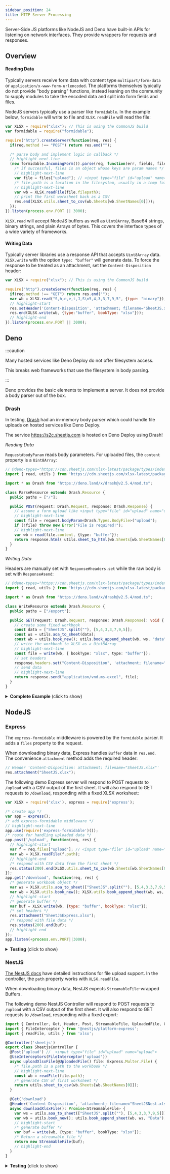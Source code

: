 ```yaml
---
sidebar_position: 24
title: HTTP Server Processing
---
```


Server-Side JS platforms like NodeJS and Deno have built-in APIs for listening
on network interfaces.  They provide wrappers for requests and responses.

## Overview

#### Reading Data

Typically servers receive form data with content type `multipart/form-data` or
`application/x-www-form-urlencoded`. The platforms themselves typically do not
provide "body parsing" functions, instead leaning on the community to supply
modules to take the encoded data and split into form fields and files.

NodeJS servers typically use a parser like `formidable`. In the example below,
`formidable` will write to file and `XLSX.readFile` will read the file:

```js
var XLSX = require("xlsx"); // This is using the CommonJS build
var formidable = require("formidable");

require("http").createServer(function(req, res) {
  if(req.method !== "POST") return res.end("");

  /* parse body and implement logic in callback */
  // highlight-next-line
  (new formidable.IncomingForm()).parse(req, function(err, fields, files) {
    /* if successful, files is an object whose keys are param names */
    // highlight-next-line
    var file = files["upload"]; // <input type="file" id="upload" name="upload">
    /* file.path is a location in the filesystem, usually in a temp folder */
    // highlight-next-line
    var wb = XLSX.readFile(file.filepath);
    // print the first worksheet back as a CSV
    res.end(XLSX.utils.sheet_to_csv(wb.Sheets[wb.SheetNames[0]]));
  });
}).listen(process.env.PORT || 3000);
```

`XLSX.read` will accept NodeJS buffers as well as `Uint8Array`, Base64 strings,
binary strings, and plain Arrays of bytes.  This covers the interface types of
a wide variety of frameworks.

#### Writing Data

Typically server libraries use a response API that accepts `Uint8Array` data.
`XLSX.write` with the option `type: "buffer"` will generate data.  To force the
response to be treated as an attachment, set the `Content-Disposition` header:

```js
var XLSX = require("xlsx"); // This is using the CommonJS build

require("http").createServer(function(req, res) {
  if(req.method !== "GET") return res.end("");
  var wb = XLSX.read("S,h,e,e,t,J,S\n5,4,3,3,7,9,5", {type: "binary"});
  // highlight-start
  res.setHeader('Content-Disposition', 'attachment; filename="SheetJS.xlsx"');
  res.end(XLSX.write(wb, {type:"buffer", bookType: "xlsx"}));
  // highlight-end
}).listen(process.env.PORT || 3000);
```

## Deno

:::caution

Many hosted services like Deno Deploy do not offer filesystem access.

This breaks web frameworks that use the filesystem in body parsing.

:::

Deno provides the basic elements to implement a server.  It does not provide a
body parser out of the box.

### Drash

In testing, [Drash](https://drash.land/drash/) had an in-memory body parser
which could handle file uploads on hosted services like Deno Deploy.

The service <https://s2c.sheetjs.com> is hosted on Deno Deploy using Drash!

_Reading Data_

`Request#bodyParam` reads body parameters.  For uploaded files, the `content`
property is a `Uint8Array`:

```ts
// @deno-types="https://cdn.sheetjs.com/xlsx-latest/package/types/index.d.ts"
import { read, utils } from 'https://cdn.sheetjs.com/xlsx-latest/package/xlsx.mjs';

import * as Drash from "https://deno.land/x/drash@v2.5.4/mod.ts";

class ParseResource extends Drash.Resource {
  public paths = ["/"];

  public POST(request: Drash.Request, response: Drash.Response) {
    // assume a form upload like <input type="file" id="upload" name="upload">
    // highlight-next-line
    const file = request.bodyParam<Drash.Types.BodyFile>("upload");
    if (!file) throw new Error("File is required!");
    // highlight-next-line
    var wb = read(file.content, {type: "buffer"});
    return response.html( utils.sheet_to_html(wb.Sheets[wb.SheetNames[0]]));
  }
}
```

_Writing Data_

Headers are manually set with `Response#headers.set` while the raw body is set
with `Response#send`:

```ts
// @deno-types="https://cdn.sheetjs.com/xlsx-latest/package/types/index.d.ts"
import { read, utils } from 'https://cdn.sheetjs.com/xlsx-latest/package/xlsx.mjs';

import * as Drash from "https://deno.land/x/drash@v2.5.4/mod.ts";

class WriteResource extends Drash.Resource {
  public paths = ["/export"];

  public GET(request: Drash.Request, response: Drash.Response): void {
    // create some fixed workbook
    const data = ["SheetJS".split(""), [5,4,3,3,7,9,5]];
    const ws = utils.aoa_to_sheet(data);
    const wb = utils.book_new(); utils.book_append_sheet(wb, ws, "data");
    // write the workbook to XLSX as a Uint8Array
    // highlight-next-line
    const file = write(wb, { bookType: "xlsx", type: "buffer"});
    // set headers
    response.headers.set("Content-Disposition", 'attachment; filename="SheetJSDrash.xlsx"');
    // send data
    // highlight-next-line
    return response.send("application/vnd.ms-excel", file);
  }
}
```

<details><summary><b>Complete Example</b> (click to show)</summary>

1) Save the following script to `SheetJSDrash.ts`:

```ts title="SheetJSDrash.ts"
/*! sheetjs (C) 2013-present SheetJS -- http://sheetjs.com */
// @deno-types="https://cdn.sheetjs.com/xlsx-latest/package/types/index.d.ts"
import { read, utils, set_cptable } from 'https://cdn.sheetjs.com/xlsx-latest/package/xlsx.mjs';
import * as cptable from 'https://cdn.sheetjs.com/xlsx-latest/package/dist/cpexcel.full.mjs';
set_cptable(cptable);

import * as Drash from "https://deno.land/x/drash@v2.5.4/mod.ts";

class ParseResource extends Drash.Resource {
  public paths = ["/"];

  public POST(request: Drash.Request, response: Drash.Response) {
    const file = request.bodyParam<Drash.Types.BodyFile>("file");
    if (!file) throw new Error("File is required!");
    var wb = read(file.content, {type: "buffer"});
    return response.html( utils.sheet_to_html(wb.Sheets[wb.SheetNames[0]]));
  }

  public GET(request: Drash.Request, response: Drash.Response): void {
    return response.html(`\
<!DOCTYPE html>
<html>
  <head>
    <title>SheetJS Spreadsheet to HTML Conversion Service</title>
    <meta charset="utf-8" />
  </head>
  <body>
<pre><h3><a href="//sheetjs.com/">SheetJS</a> Spreadsheet Conversion Service</h3>
<b>API</b>

Send a POST request to https://s2c.sheetjs.com/ with the file in the "file" body parameter:

$ curl -X POST -F"file=@test.xlsx" https://s2c.sheetjs.com/

The response will be an HTML TABLE generated from the first worksheet.

<b>Try it out!</b><form action="/" method="post" enctype="multipart/form-data">

<input type="file" name="file" />

Use the file input element to select a file, then click "Submit"

<button type="submit">Submit</button>
</form>
</pre>
  </body>
</html>`,
    );
  }
}

const server = new Drash.Server({
  hostname: "",
  port: 3000,
  protocol: "http",
  resources: [ ParseResource ],
});

server.run();

console.log(`Server running at ${server.address}.`);
```

2) Run the server:

```bash
deno run --allow-net SheetJSDrash.ts
```

3) Download the test file <https://sheetjs.com/pres.numbers>

4) Open http://localhost:3000/ in your browser.

Click "Choose File" and select `pres.numbers`.  Then click "Submit"

The page should show the contents of the file as an HTML table.

</details>

## NodeJS

### Express

The `express-formidable` middleware is powered by the `formidable` parser.  It
adds a `files` property to the request.

When downloading binary data, Express handles `Buffer` data in `res.end`.  The
convenience `attachment` method adds the required header:

```js
// Header 'Content-Disposition: attachment; filename="SheetJS.xlsx"'
res.attachment("SheetJS.xlsx");
```

The following demo Express server will respond to POST requests to `/upload`
with a CSV output of the first sheet.  It will also respond to GET requests to
`/download`, responding with a fixed XLSX worksheet:

```js title="SheetJSExpressCSV.js"
var XLSX = require('xlsx'), express = require('express');

/* create app */
var app = express();
/* add express-formidable middleware */
// highlight-next-line
app.use(require('express-formidable')());
/* route for handling uploaded data */
app.post('/upload', function(req, res) {
  // highlight-start
  var f = req.files["upload"]; // <input type="file" id="upload" name="upload">
  var wb = XLSX.readFile(f.path);
  // highlight-end
  /* respond with CSV data from the first sheet */
  res.status(200).end(XLSX.utils.sheet_to_csv(wb.Sheets[wb.SheetNames[0]]));
});
app.get('/download', function(req, res) {
  /* generate workbook object */
  var ws = XLSX.utils.aoa_to_sheet(["SheetJS".split(""), [5,4,3,3,7,9,5]]);
  var wb = XLSX.utils.book_new(); XLSX.utils.book_append_sheet(wb, ws, "Data");
  // highlight-start
  /* generate buffer */
  var buf = XLSX.write(wb, {type: "buffer", bookType: "xlsx"});
  /* set headers */
  res.attachment("SheetJSExpress.xlsx");
  /* respond with file data */
  res.status(200).end(buf);
  // highlight-end
});
app.listen(+process.env.PORT||3000);
```

<details><summary><b>Testing</b> (click to show)</summary>

0) Save the code sample to `SheetJSExpressCSV.js`

1) Install dependencies:

```bash
npm i --save https://cdn.sheetjs.com/xlsx-latest/xlsx-latest.tgz express express-formidable
```

2) Start server (note: it will not print anything to console when running)

```bash
node SheetJSExpressCSV.js
```

3) Test POST requests using <https://sheetjs.com/pres.numbers>:

```bash
curl -LO https://sheetjs.com/pres.numbers
curl -X POST -F upload=@pres.numbers http://localhost:3000/upload
```

The response should show the data in CSV rows.

4) Test GET requests by opening http://localhost:3000/download in your browser.

It should prompt to download `SheetJSExpress.xlsx`

</details>

### NestJS

[The NestJS docs](https://docs.nestjs.com/techniques/file-upload) have detailed
instructions for file upload support. In the controller, the `path` property
works with `XLSX.readFile`.

When downloading binary data, NestJS expects `StreamableFile`-wrapped Buffers.

The following demo NestJS Controller will respond to POST requests to `/upload`
with a CSV output of the first sheet.  It will also respond to GET requests to
`/download`, responding with a fixed export:

```ts title="src/sheetjs/sheetjs.controller.js"
import { Controller, Get, Header, Post, StreamableFile, UploadedFile, UseInterceptors } from '@nestjs/common';
import { FileInterceptor } from '@nestjs/platform-express';
import { readFile, utils } from 'xlsx';

@Controller('sheetjs')
export class SheetjsController {
  @Post('upload') //  <input type="file" id="upload" name="upload">
  @UseInterceptors(FileInterceptor('upload'))
  async uploadXlsxFile(@UploadedFile() file: Express.Multer.File) {
    /* file.path is a path to the workbook */
    // highlight-next-line
    const wb = readFile(file.path);
    /* generate CSV of first worksheet */
    return utils.sheet_to_csv(wb.Sheets[wb.SheetNames[0]]);
  }

  @Get('download')
  @Header('Content-Disposition', 'attachment; filename="SheetJSNest.xlsx"')
  async downloadXlsxFile(): Promise<StreamableFile> {
    var ws = utils.aoa_to_sheet(["SheetJS".split(""), [5,4,3,3,7,9,5]]);
    var wb = utils.book_new(); utils.book_append_sheet(wb, ws, "Data");
    // highlight-start
    /* generate buffer */
    var buf = write(wb, {type: "buffer", bookType: "xlsx"});
    /* Return a streamable file */
    return new StreamableFile(buf);
    // highlight-end
  }
}
```

<details><summary><b>Testing</b> (click to show)</summary>

1) Create a new project:

```bash
npx @nestjs/cli new -p npm sheetjs-nest
cd sheetjs-nest
npm i --save https://cdn.sheetjs.com/xlsx-latest/xlsx-latest.tgz
npm i --save-dev @types/multer
mkdir -p upload
```

2) Create a new controller and a new module:

```bash
npx @nestjs/cli generate module sheetjs
npx @nestjs/cli generate controller sheetjs
```

3) Add `multer` to the new module by editing `src/sheetjs/sheetjs.module.ts`.
Changes are highlighted below:

```ts title="src/sheetjs/sheetjs.module.ts"
import { Module } from '@nestjs/common';
import { SheetjsController } from './sheetjs.controller';
// highlight-next-line
import { MulterModule } from '@nestjs/platform-express';

@Module({
// highlight-start
  imports: [
    MulterModule.register({
      dest: './upload',
    }),
  ],
// highlight-end
  controllers: [SheetjsController]
})
export class SheetjsModule {}
```

4) Copy the `src/sheetjs/sheetjs.controller.ts` example from earlier, replacing
the contents of the existing file.

5) Start the server with

```bash
npx @nestjs/cli start
```

3) Test POST requests using <https://sheetjs.com/pres.numbers>:

```bash
curl -LO https://sheetjs.com/pres.numbers
curl -X POST -F upload=@pres.numbers http://localhost:3000/sheetjs/upload
```

The response should show the data in CSV rows.

4) Test GET requests by opening http://localhost:3000/sheetjs/download in your browser.

It should prompt to download `SheetJSNest.xlsx`

</details>